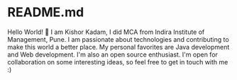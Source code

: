 # README.md
Hello World! 👋 I am Kishor Kadam, I did MCA from Indira Institute of Management, Pune. I am passionate about technologies and contributing to make this world a better place. My personal favorites are Java development and Web development. I'm also an open source enthusiast.  I'm open for collaboration on some interesting ideas, so feel free to get in touch with me :)  

